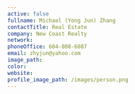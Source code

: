```yaml
---
active: false
fullname: Michael (Yong Jun) Zhang
contactTitle: Real Estate
company: New Coast Realty
network:
phoneOffice: 604-808-6887
email: zhyjun@yahoo.com
image_path:
color:
website:
profile_image_path: /images/person.png
---
```



